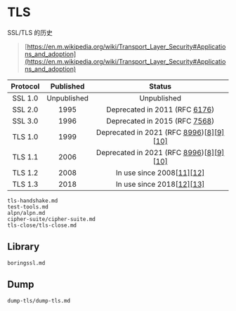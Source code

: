 # TLS

SSL/TLS 的历史

> [https://en.m.wikipedia.org/wiki/Transport_Layer_Security#Applications_and_adoption](https://en.m.wikipedia.org/wiki/Transport_Layer_Security#Applications_and_adoption)

| Protocol |  Published  |                            Status                            |
| :------: | :---------: | :----------------------------------------------------------: |
| SSL 1.0  | Unpublished |                         Unpublished                          |
| SSL 2.0  |    1995     | Deprecated in 2011 (RFC [6176](https://datatracker.ietf.org/doc/html/rfc6176)) |
| SSL 3.0  |    1996     | Deprecated in 2015 (RFC [7568](https://datatracker.ietf.org/doc/html/rfc7568)) |
| TLS 1.0  |    1999     | Deprecated in 2021 (RFC [8996](https://datatracker.ietf.org/doc/html/rfc8996))[[8\]](https://en.m.wikipedia.org/wiki/Transport_Layer_Security#cite_note-tls-deprecation-8)[[9\]](https://en.m.wikipedia.org/wiki/Transport_Layer_Security#cite_note-:3-9)[[10\]](https://en.m.wikipedia.org/wiki/Transport_Layer_Security#cite_note-:4-10) |
| TLS 1.1  |    2006     | Deprecated in 2021 (RFC [8996](https://datatracker.ietf.org/doc/html/rfc8996))[[8\]](https://en.m.wikipedia.org/wiki/Transport_Layer_Security#cite_note-tls-deprecation-8)[[9\]](https://en.m.wikipedia.org/wiki/Transport_Layer_Security#cite_note-:3-9)[[10\]](https://en.m.wikipedia.org/wiki/Transport_Layer_Security#cite_note-:4-10) |
| TLS 1.2  |    2008     | In use since 2008[[11\]](https://en.m.wikipedia.org/wiki/Transport_Layer_Security#cite_note-11)[[12\]](https://en.m.wikipedia.org/wiki/Transport_Layer_Security#cite_note-ncsc-12) |
| TLS 1.3  |    2018     | In use since 2018[[12\]](https://en.m.wikipedia.org/wiki/Transport_Layer_Security#cite_note-ncsc-12)[[13\]](https://en.m.wikipedia.org/wiki/Transport_Layer_Security#cite_note-13) |







```{toctree}
tls-handshake.md
test-tools.md
alpn/alpn.md
cipher-suite/cipher-suite.md
tls-close/tls-close.md
```

## Library

```{toctree}
boringssl.md
```

## Dump
```{toctree}
dump-tls/dump-tls.md
```

